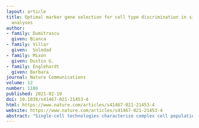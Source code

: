 ```yaml
---
layout: article
title: Optimal marker gene selection for cell type discrimination in single cell
  analyses
author: 
- family: Dumitrascu
  given: Bianca
- family: Villar
  given:  Soledad 
- family: Mixon 
  given: Dustin G. 
- family: Englehardt
  given: Barbara
journal: Nature Communications
volume: 12
number: 1186
published: 2021-02-19
doi: 10.1038/s41467-021-21453-4
html: https://www.nature.com/articles/s41467-021-21453-4
website: https://www.nature.com/articles/s41467-021-21453-4
abstract: "Single-cell technologies characterize complex cell populations across multiple data modalities at unprecedented scale and resolution. Multi-omic data for single cell gene expression, in situ hybridization, or single cell chromatin states are increasingly available across diverse tissue types. When isolating specific cell types from a sample of disassociated cells or performing in situ sequencing in collections of heterogeneous cells, one challenging task is to select a small set of informative markers that robustly enable the identification and discrimination of specific cell types or cell states as precisely as possible. Given single cell RNA-seq data and a set of cellular labels to discriminate, scGeneFit selects gene markers that jointly optimize cell label recovery using label-aware compressive classification methods. This results in a substantially more robust and less redundant set of markers than existing methods, most of which identify markers that separate each cell label from the rest. When applied to a data set given a hierarchy of cell types as labels, the markers found by our method improves the recovery of the cell type hierarchy with fewer markers than existing methods using a computationally efficient and principled optimization."
---
```

